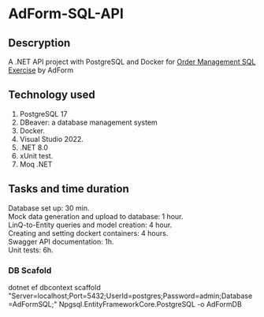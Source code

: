 # AdForm-SQL-API

## Descryption
A .NET API project with PostgreSQL and Docker for [Order Management SQL Exercise](https://github.com/erinev/order-management-sql-exercise) by AdForm

## Technology used
1. PostgreSQL 17
2. DBeaver: a database management system
3. Docker.
4. Visual Studio 2022.
5. .NET 8.0
6. xUnit test.
7. Moq .NET

## Tasks and time duration
Database set up: 30 min.</br>
Mock data generation and upload to database: 1 hour.</br>
LinQ-to-Entity queries and model creation: 4 hour.</br>
Creating and setting dockert containers: 4 hours.</br>
Swagger API documentation: 1h.</br>
Unit tests: 6h.</br>

### DB Scafold
dotnet ef dbcontext scaffold "Server=localhost;Port=5432;UserId=postgres;Password=admin;Database=AdFormSQL;" Npgsql.EntityFrameworkCore.PostgreSQL -o AdFormDB